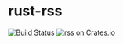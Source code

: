 # rust-rss

[![Build Status](https://travis-ci.org/frewsxcv/rust-rss.svg?branch=master)](https://travis-ci.org/frewsxcv/rust-rss)
[![rss on Crates.io](https://meritbadge.herokuapp.com/rss)](https://crates.io/crates/rss)
